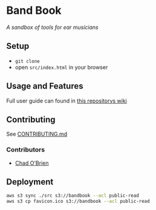 # Band Book

*A sandbox of tools for ear musicians*

## Setup

- `git clone`
- open `src/index.html` in your browser

## Usage and Features

Full user guide can found in [this repositorys wiki](https://github.com/csobrien90/band-book/wiki/User-Guide)

## Contributing

See [CONTRIBUTING.md](CONTRIBUTING.md)

### Contributors

- [Chad O'Brien](http://github.com/csobrien90)

## Deployment

```bash
aws s3 sync ./src s3://bandbook --acl public-read
aws s3 cp favicon.ico s3://bandbook --acl public-read
```
